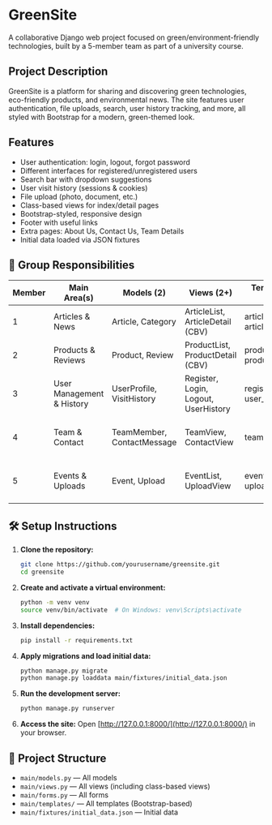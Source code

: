 # GreenSite

A collaborative Django web project focused on green/environment-friendly technologies, built by a 5-member team as part of a university course.

##  Project Description
GreenSite is a platform for sharing and discovering green technologies, eco-friendly products, and environmental news. The site features user authentication, file uploads, search, user history tracking, and more, all styled with Bootstrap for a modern, green-themed look.

##  Features
- User authentication: login, logout, forgot password
- Different interfaces for registered/unregistered users
- Search bar with dropdown suggestions
- User visit history (sessions & cookies)
- File upload (photo, document, etc.)
- Class-based views for index/detail pages
- Bootstrap-styled, responsive design
- Footer with useful links
- Extra pages: About Us, Contact Us, Team Details
- Initial data loaded via JSON fixtures

## 👥 Group Responsibilities
| Member | Main Area(s) | Models (2) | Views (2+) | Templates (2+) | Forms (2+) | Special Features |
|--------|--------------|------------|------------|----------------|------------|------------------|
| 1      | Articles & News | Article, Category | ArticleList, ArticleDetail (CBV) | article_list, article_detail | ArticleForm, CategoryForm | Search bar, CBV |
| 2      | Products & Reviews | Product, Review | ProductList, ProductDetail (CBV) | product_list, product_detail | ProductForm, ReviewForm | File upload |
| 3      | User Management & History | UserProfile, VisitHistory | Register, Login, Logout, UserHistory | register, login, user_history | RegisterForm, LoginForm | Sessions, cookies, Auth |
| 4      | Team & Contact | TeamMember, ContactMessage | TeamView, ContactView | team, contact | TeamForm, ContactForm | Footer, About us, Contact us |
| 5      | Events & Uploads | Event, Upload | EventList, UploadView | event_list, upload | EventForm, UploadForm | Reg/Unreg logic, Extra pages |

## 🛠️ Setup Instructions
1. **Clone the repository:**
   ```bash
   git clone https://github.com/yourusername/greensite.git
   cd greensite
   ```
2. **Create and activate a virtual environment:**
   ```bash
   python -m venv venv
   source venv/bin/activate  # On Windows: venv\Scripts\activate
   ```
3. **Install dependencies:**
   ```bash
   pip install -r requirements.txt
   ```
4. **Apply migrations and load initial data:**
   ```bash
   python manage.py migrate
   python manage.py loaddata main/fixtures/initial_data.json
   ```
5. **Run the development server:**
   ```bash
   python manage.py runserver
   ```
6. **Access the site:**
   Open [http://127.0.0.1:8000/](http://127.0.0.1:8000/) in your browser.

## 📁 Project Structure
- `main/models.py` — All models
- `main/views.py` — All views (including class-based views)
- `main/forms.py` — All forms
- `main/templates/` — All templates (Bootstrap-based)
- `main/fixtures/initial_data.json` — Initial data

